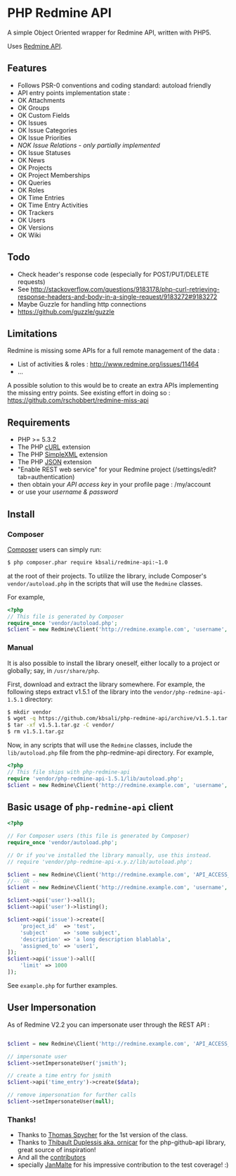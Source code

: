 # PHP Redmine API

A simple Object Oriented wrapper for Redmine API, written with PHP5.

Uses [Redmine API](http://www.redmine.org/projects/redmine/wiki/Rest_api/).

## Features

 * Follows PSR-0 conventions and coding standard: autoload friendly
 * API entry points implementation state :
 * OK Attachments
 * OK Groups
 * OK Custom Fields
 * OK Issues
 * OK Issue Categories
 * OK Issue Priorities
 * *NOK Issue Relations - only partially implemented*
 * OK Issue Statuses
 * OK News
 * OK Projects
 * OK Project Memberships
 * OK Queries
 * OK Roles
 * OK Time Entries
 * OK Time Entry Activities
 * OK Trackers
 * OK Users
 * OK Versions
 * OK Wiki

## Todo

 * Check header's response code (especially for POST/PUT/DELETE requests)
 * See http://stackoverflow.com/questions/9183178/php-curl-retrieving-response-headers-and-body-in-a-single-request/9183272#9183272
 * Maybe Guzzle for handling http connections
 * https://github.com/guzzle/guzzle

## Limitations

Redmine is missing some APIs for a full remote management of the data :
 * List of activities & roles : http://www.redmine.org/issues/11464
 * ...

A possible solution to this would be to create an extra APIs implementing the missing entry points. See existing effort in doing so : https://github.com/rschobbert/redmine-miss-api

## Requirements

 * PHP >= 5.3.2
 * The PHP [cURL](http://php.net/manual/en/book.curl.php) extension
 * The PHP [SimpleXML](http://php.net/manual/en/book.simplexml.php) extension
 * The PHP [JSON](http://php.net/manual/en/book.json.php) extension
 * "Enable REST web service" for your Redmine project (/settings/edit?tab=authentication)
 * then obtain your *API access key* in your profile page : /my/account
 * or use your *username & password*

## Install

### Composer

[Composer](http://getcomposer.org/download/) users can simply run:

```bash
$ php composer.phar require kbsali/redmine-api:~1.0
```

at the root of their projects. To utilize the library, include
Composer's `vendor/autoload.php` in the scripts that will use the
`Redmine` classes.

For example,

```php
<?php
// This file is generated by Composer
require_once 'vendor/autoload.php';
$client = new Redmine\Client('http://redmine.example.com', 'username', 'password');
```

### Manual

It is also possible to install the library oneself, either locally to
a project or globally; say, in `/usr/share/php`.

First, download and extract the library somewhere. For example, the
following steps extract v1.5.1 of the library into the
`vendor/php-redmine-api-1.5.1` directory:

```bash
$ mkdir vendor
$ wget -q https://github.com/kbsali/php-redmine-api/archive/v1.5.1.tar.gz
$ tar -xf v1.5.1.tar.gz -C vendor/
$ rm v1.5.1.tar.gz
```

Now, in any scripts that will use the `Redmine` classes, include the
`lib/autoload.php` file from the php-redmine-api directory. For
example,

```php
<?php
// This file ships with php-redmine-api
require 'vendor/php-redmine-api-1.5.1/lib/autoload.php';
$client = new Redmine\Client('http://redmine.example.com', 'username', 'password');
```

## Basic usage of `php-redmine-api` client

```php
<?php

// For Composer users (this file is generated by Composer)
require_once 'vendor/autoload.php';

// Or if you've installed the library manually, use this instead.
// require 'vendor/php-redmine-api-x.y.z/lib/autoload.php';

$client = new Redmine\Client('http://redmine.example.com', 'API_ACCESS_KEY');
//-- OR --
$client = new Redmine\Client('http://redmine.example.com', 'username', 'password');

$client->api('user')->all();
$client->api('user')->listing();

$client->api('issue')->create([
    'project_id'  => 'test',
    'subject'     => 'some subject',
    'description' => 'a long description blablabla',
    'assigned_to' => 'user1',
]);
$client->api('issue')->all([
    'limit' => 1000
]);
```

See `example.php` for further examples.

## User Impersonation

As of Redmine V2.2 you can impersonate user through the REST API :

```php

$client = new Redmine\Client('http://redmine.example.com', 'API_ACCESS_KEY');

// impersonate user
$client->setImpersonateUser('jsmith');

// create a time entry for jsmith
$client->api('time_entry')->create($data);

// remove impersonation for further calls
$client->setImpersonateUser(null);
```


### Thanks!

 * Thanks to [Thomas Spycher](https://github.com/tspycher/) for the 1st version of the class.
 * Thanks to [Thibault Duplessis aka. ornicar](https://github.com/ornicar) for the php-github-api library, great source of inspiration!
 * And all the [contributors](https://github.com/kbsali/php-redmine-api/graphs/contributors)
 * specially [JanMalte](https://github.com/JanMalte) for his impressive contribution to the test coverage! :)
